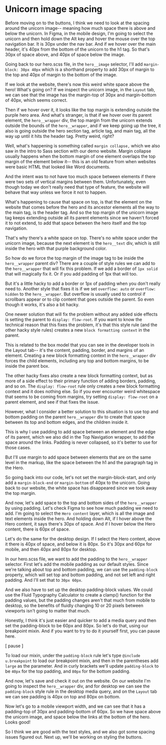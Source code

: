 # Unicorn image spacing

Before moving on to the buttons, I think we need to look at the spacing around the unicorn image-- meaning how much space there is above and below the unicorn. In Figma, in the mobile design, I'm going to select the unicorn and then hold down the Alt key and hover the mouse over the top navigation bar. It is 30px under the nav bar. And if we hover over the main header, it's 40px from the bottom of the unicorn to the h1 tag. So that's 30px of space above, and 40px of space below the image.

Going back to our hero.scss file, in the `hero__image` selector, I'll add `margin-block: 30px 40px` which is a shorthand property to add 30px of margin to the top and 40px of margin to the bottom of the image.

If we look at the website, there's now this weird white space above the hero! What's going on? If we inspect the unicorn image, in the `Layout` tab, we can see that the image has the margin-top of 30px and margin-bottom of 40px, which seems correct.

Then if we hover over it, it looks like the top margin is extending outside the purple hero area. And what's stranger, is that if we hover over its parent element, the `hero__wrapper` div, the top margin from the unicorn extends outside the bounds of the `hero__wrapper`, and if we keep going up the tree, it also is going outside the hero section tag, article tag, and main tag, all the way up until it hits the header tag. Pretty weird, right?

Well, what's happening is something called `margin collapse,` which we also saw in the intro to Sass section with our demo website. Margin collapse usually happens when the bottom margin of one element overlaps the top margin of the element below it-- this is an old feature from when websites were basic HTML that looked like Word documents.

And the intent was to not have too much space between elements if there were two sets of vertical margins between them. Unfortunately, even though today we don't really need that type of feature, the website will behave that way unless we force it not to happen.

What's happening to cause that space on top, is that the element on the website that comes before the hero and its ancestor elements all the way to the main tag, is the header tag. And so the top margin of the unicorn image tag keeps extending outside all its parent elements since we haven't forced it to not extend, to add that space between the hero itself and the top navigation.

That's why there's a white space on top. There's no white space under the unicorn image, because the next element is the `hero__text` div, which is still inside the hero with that purple background color.

So how do we force the top margin of the image tag to be inside the `hero__wrapper` parent div? There are a couple of style rules we can add to the `hero__wrapper` that will fix this problem. If we add a border of `1px solid` that will magically fix it. Or if you add padding of 1px that will too.

But it's a little hacky to add a border or 1px of padding when you don't really need to. Another style that fixes it is if we set `overflow: auto` or `overflow: hidden` to the `hero__wrapper`. But overflow is usually used to control if scrollbars appear or to clip content that goes outside the parent. So even though it works, it's also a bit hacky.

One newer solution that will fix the problem without any added side effects is setting the parent to `display: flow-root`. If you want to know the technical reason that this fixes the problem, it's that this style rule (and the other hacky style rules) creates a new `block formatting context` in the parent.

This is related to the box model that you can see in the developer tools in the Layout tab-- it's the content, padding, border, and margins of an element. Creating a new block formatting context in the `hero__wrapper` div forces the child elements, including any top and bottom margins, to be inside the parent box.

The other hacky fixes also create a new block formatting context, but as more of a side effect to their primary function of adding borders, padding, and so on. The `display: flow-root` rule only creates a new block formatting context and it does nothing else. So if you ever encounter weird whitespace that seems to be coming from margins, try setting `display: flow-root` on a parent element, and see if that fixes the issue.

However, what I consider a better solution to this situation is to use top and bottom padding on the parent `hero__wrapper` div to create that space between its top and bottom edges, and the children inside it.

This is why I use padding to add space between an element and the edge of its parent, which we also did in the Top Navigation wrapper, to add the space around the links. Padding is never collapsed, so it's better to use for those cases.

But I'll use margin to add space between elements that are on the same level in the markup, like the space between the h1 and the paragraph tag in the Hero.

So going back into our code, let's not set the margin-block-start, and only add a `margin-block-end` or `margin-bottom` of 40px to the unicorn. Going back to our website, the white space has disappeared since we took away the top margin.

And now, let's add space to the top and bottom sides of the `hero__wrapper` by using padding. Let's check Figma to see how much padding we need to add. I'm going to select the `Hero content` layer, which is all the image and text elements inside the hero. And holding down Alt, if I hover above the Hero content, it says there's 30px of space. And if I hover below the Hero content, there is 60px of space.

Let's do the same for the desktop design. If I select the Hero content, above it there is 40px of space, and below it is 80px. So it's 30px and 60px for mobile, and then 40px and 80px for desktop.

In our hero.scss file, we want to add the padding to the `hero__wrapper` selector. First let's add the mobile padding as our default styles. Since we're talking about top and bottom padding, we can use the `padding-block` property, which will set top and bottom padding, and not set left and right padding. And I'll set that to `30px 60px`.

And we also have to set up the desktop padding-block values. We could use the Fluid Typography Calculator to create a clamp() function for the padding values, but the padding changes aren't that much from mobile to desktop, so the benefits of fluidly changing 10 or 20 pixels between viewports isn't going to matter that much.

Honestly, I think it's just easier and quicker to add a media query and then set the padding-block to be 60px and 80px. So let's do that, using our breakpoint mixin. And if you want to try to do it yourself first, you can pause here.

[ pause ]

To load our mixin, under the `padding-block` rule let's type `@include u.breakpoint` to load our breakpoint mixin, and then in the parentheses add `large` as the parameter. And in curly brackets we'll update `padding-block` to be `40px` for the top padding, and `80px` for the bottom padding.

And now, let's save and check it out on the website. On our website I'm going to inspect the `hero__wrapper` div, and for desktop we can see the `padding-block` style rule in the desktop media query, and on the `Layout` tab we can see padding is 40px on top and 80px on bottom.

Now let's go to a mobile viewport width, and we can see that it has a padding-top of 30px and padding-bottom of 60px. So we have space above the unicorn image, and space below the links at the bottom of the hero. Looks good!

So I think we are good with the text styles, and we also got some spacing issues figured out. Next up, we'll be working on styling the buttons.
